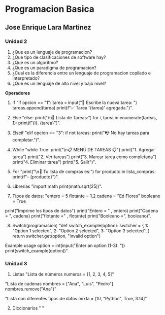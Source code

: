 # Programacion Basica
## Jose Enrique Lara Martinez
### Unidad 2
1. ¿Que es un lenguaje de programacion?
2. ¿Que tipo de clasificaciones de software hay?
3. ¿Que es un algoritmo?
4. ¿Que es un paradigma de programacion?
5. ¿Cual es la diferencia entre un lenguaje de programacion copilado e interpretado? 
6. ¿Que es un lenguaje de alto nivel y bajo nivel?

**Operadores**
1. If
"if opcion == "1":
    tarea = input("📝 Escribe la nueva tarea: ")
    tareas.append(tarea)
    print(f"✅ Tarea '{tarea}' agregada.")".
2. Else
"else:
    print("\n📌 Lista de Tareas:")
    for i, tarea in enumerate(tareas, 1):
        print(f"{i}. {tarea}")".
3. Elseif
"elif opcion == "3":
    if not tareas:
        print("📭 No hay tareas para completar.")".
4. While
"while True:
    print("\n📋 MENÚ DE TAREAS 📋")
    print("1. Agregar tarea")
    print("2. Ver tareas")
    print("3. Marcar tarea como completada")
    print("4. Eliminar tarea")
    print("5. Salir")".
5. For
"print("\n📌 Tu lista de compras es:")
for producto in lista_compras:
    print(f"- {producto}")".
6. Librerias
"import math
print(math.sqrt(25))".

7. Tipos de datos:
"entero = 5
flotante = 1.2
cadena = "Ed Flores"
booleano = True

print("Imprime los tipos de datos")
print("Entero = " , entero)
print("Cadena = ", cadena)
print("flotante =" , flotante)
print("Booleano =", booleano)".

8. Switch(programacion)
"def switch_example(option):
    switcher = {
        1: "Option 1 selected",
        2: "Option 2 selected",
        3: "Option 3 selected",
    }
    return switcher.get(option, "Invalid option")

Example usage
option = int(input("Enter an option (1-3): "))
print(switch_example(option))".

### Unidad 3
1. Listas
"Lista de números
numeros = [1, 2, 3, 4, 5]"

"Lista de cadenas
nombres = ["Ana", "Luis", "Pedro"]
nombres.remove("Ana")"

"Lista con diferentes tipos de datos
mixta = [10, "Python", True, 3.14]"

2. Diccionarios
" "